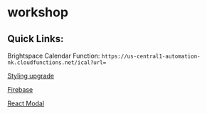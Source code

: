 # workshop

## Quick Links:

Brightspace Calendar Function: ```https://us-central1-automation-nk.cloudfunctions.net/ical?url=```

[Styling upgrade](/todolist/src/App.css)

[Firebase](https://firebase.google.com)

[React Modal](https://www.npmjs.com/package/react-responsive-modal)
